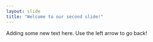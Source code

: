 ```yaml
---
layout: slide
title: "Welcome to our second slide!"
---
```

Adding some new text here.
Use the left arrow to go back!

